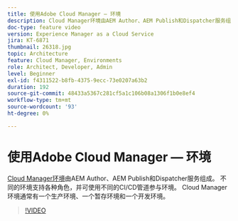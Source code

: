 ```yaml
---
title: 使用Adobe Cloud Manager — 环境
description: Cloud Manager环境由AEM Author、AEM Publish和Dispatcher服务组成。 不同的环境支持各种角色，并可使用不同的CI/CD管道参与环境。 Cloud Manager环境通常有一个生产环境、一个暂存环境和一个开发环境。
doc-type: feature video
version: Experience Manager as a Cloud Service
jira: KT-6871
thumbnail: 26318.jpg
topic: Architecture
feature: Cloud Manager, Environments
role: Architect, Developer, Admin
level: Beginner
exl-id: f4311522-b8fb-4375-9ecc-73e0207a63b2
duration: 192
source-git-commit: 48433a5367c281cf5a1c106b08a1306f1b0e8ef4
workflow-type: tm+mt
source-wordcount: '93'
ht-degree: 0%

---
```


# 使用Adobe Cloud Manager — 环境

[Cloud Manager环境](https://experienceleague.adobe.com/docs/experience-manager-cloud-manager/using/how-to-use/manage-your-environment.html?lang=zh-Hans)由AEM Author、AEM Publish和Dispatcher服务组成。 不同的环境支持各种角色，并可使用不同的CI/CD管道参与环境。 Cloud Manager环境通常有一个生产环境、一个暂存环境和一个开发环境。

>[!VIDEO](https://video.tv.adobe.com/v/34270?quality=12&learn=on&captions=chi_hans)
